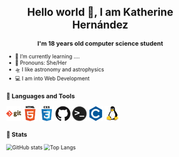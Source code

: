 <h1 align="center"> Hello world 👋, I am Katherine Hernández</h1>
<h3 align="center">I'm 18 years old computer science student</h3>

- 🌱 I’m currently learning .... 
- 🍄 Pronouns: She/Her
- 🛸 I like astronomy and astrophysics
- 💻 I am into Web Development


<div align="left">
  <h3>📌 Languages and Tools</h3>
  <img alt="Git" width="40px" src="https://raw.githubusercontent.com/github/explore/80688e429a7d4ef2fca1e82350fe8e3517d3494d/topics/git/git.png" />
  <img alt="HTML5" width="40px" src="https://raw.githubusercontent.com/github/explore/80688e429a7d4ef2fca1e82350fe8e3517d3494d/topics/html/html.png" />
  <img alt="CSS3" width="40px" src="https://raw.githubusercontent.com/github/explore/80688e429a7d4ef2fca1e82350fe8e3517d3494d/topics/css/css.png" />
  <img alt="GitHub" width="40px" src="https://raw.githubusercontent.com/github/explore/78df643247d429f6cc873026c0622819ad797942/topics/github/github.png" />
  <img alt="Terminal" width="40px" src="https://raw.githubusercontent.com/github/explore/80688e429a7d4ef2fca1e82350fe8e3517d3494d/topics/terminal/terminal.png" />  
  <img alt="C" width="40px" src="https://github.com/devicons/devicon/blob/master/icons/c/c-plain.svg" />
  <img alt="Linux" width="40px" src="https://github.com/devicons/devicon/blob/master/icons/linux/linux-original.svg" />
</div>

### 📝 Stats
  ![GitHub stats](https://github-readme-stats.vercel.app/api?username=Satoriowo&show_icons=true&theme=merko&rank_icon=github)
  ![Top Langs](https://github-readme-stats.vercel.app/api/top-langs/?username=Satoriowo&hide_progress=true&theme=merko)


